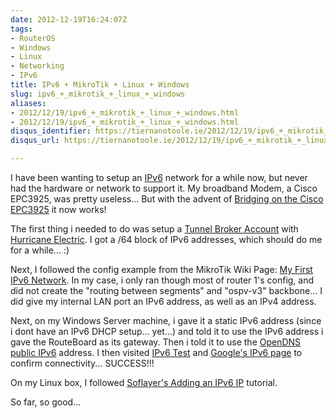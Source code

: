 ```yaml
---
date: 2012-12-19T16:24:07Z
tags:
- RouterOS
- Windows
- Linux
- Networking
- IPv6
title: IPv6 + MikroTik + Linux + Windows
slug: ipv6_+_mikrotik_+_linux_+_windows
aliases:
- 2012/12/19/ipv6_+_mikrotik_+_linux_+_windows.html
- 2012/12/19/ipv6_+_mikrotik_+_linux_+_windows.html
disqus_identifier: https://tiernanotoole.ie/2012/12/19/ipv6_+_mikrotik_+_linux_+_windows.html
disqus_url: https://tiernanotoole.ie/2012/12/19/ipv6_+_mikrotik_+_linux_+_windows.html

---
```

 
 
 

I have been wanting to setup an [IPv6][1] network for a while now, but never had the hardware or network to support it. My broadband Modem, a Cisco EPC3925, was pretty useless... But with the advent of [Bridging on the Cisco EPC3925][2] it now works!

The first thing i needed to do was setup a [Tunnel Broker Account][5] with [Hurricane Electric][6]. I got a /64 block of IPv6 addresses, which should do me for a while... :) 

Next, I followed the config example from the MikroTik Wiki Page: [My First IPv6 Network][4]. In my case, i only ran though most of router 1's config, and did not create the "routing between segments" and "ospv-v3" backbone... I did give my internal LAN port an IPv6 address, as well as an IPv4 address. 

Next, on my Windows Server machine, i gave it a static IPv6 address (since i dont have an IPv6 DHCP setup... yet...) and told it to use the IPv6 address i gave the RouteBoard as its gateway. Then i told it to use the [OpenDNS][7] [public IPv6][8] address. I then visited [IPv6 Test][9] and [Google's IPv6 page][10] to confirm connectivity... SUCCESS!!!

On my Linux box, I followed [Soflayer's Adding an IPv6 IP][11] tutorial. 

So far, so good... 

[1]:http://en.wikipedia.org/wiki/Ipv6
[2]:http://tiernanotoole.ie/2012/10/02/Enabling-true-briding-mode-on-Cisco-EPC3925.html
[3]:http://knowledgelayer.softlayer.com/questions/468/Adding+IPv6+to+Ubuntu+systems
[4]:http://wiki.mikrotik.com/wiki/Manual:My_First_IPv6_Network
[5]:http://www.tunnelbroker.net/
[6]:http://www.he.net
[7]:http://www.opendns.com
[8]:http://www.opendns.com/ipv6
[9]:http://www.ipv6-test.com
[10]:http://ipv6.google.com
[11]:http://knowledgelayer.softlayer.com/questions/468/Adding+IPv6+to+Ubuntu+systems